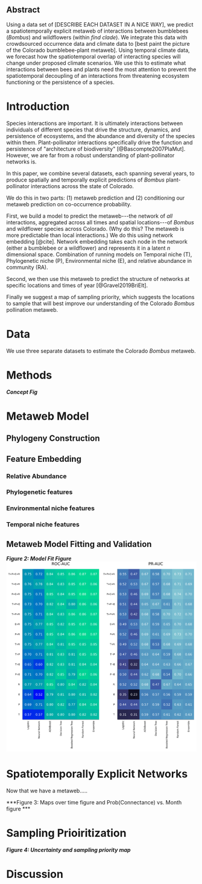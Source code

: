 ## Abstract

Using a data set of [DESCRIBE EACH DATASET IN A NICE WAY], we predict
a spatiotemporally explicit metaweb of interactions between bumblebees
(_Bombus_) and wildflowers (within _find clade_). We integrate this
data with crowdsourced occurrence data and climate data to [best paint
the picture of the Colorado bumblebee-plant metaweb]. Using temporal
climate data, we forecast how the spatiotemporal overlap of
interacting species will change under proposed climate scenarios. We
use this to estimate what interactions between bees and plants need
the most attention to prevent the spatiotemporal decoupling of an
interactions from threatening ecosystem functioning or the persistence
of a species.

# Introduction

Species interactions are important. It is ultimately interactions
between individuals of different species that drive the structure,
dynamics, and persistence of ecosystems, and the abundance and
diversity of the species within them.
Plant-pollinator interactions specifically drive the function and
 persistence of "architecture of biodiversity" [@Bascompte2007PlaMut].
 However, we are far from a robust understanding of plant-pollinator
 networks is.

In this paper, we combine several datasets, each spanning several
years, to produce spatially and temporally explicit predictions of
_Bombus_ plant-pollinator interactions across the state of Colorado.

We do this in two parts: (1) metaweb prediction and (2) conditioning
our metaweb prediction on co-occurrence probability.

First, we build a model to predict the metaweb---the network of _all_
interactions, aggregated across all times and spatial locations---of
_Bombus_ and wildflower species across Colorado. (Why do this? The
metaweb is more predictable than local interactions.) We do this using
network embedding [@cite]. Network embedding takes each node in the
network (either a bumblebee or a wildflower) and represents it in a
latent $n$ dimensional space. Combination of running models on
Temporal niche (T), Phylogenetic niche (P), Environmental niche (E),
and relative abundance in community (RA).

Second, we then use this metaweb to predict the structure of networks
at specific locations and times of year [@Gravel2019BriElt].


Finally we suggest a map of sampling priority, which
suggests the locations to sample that will best improve our understanding
of the Colorado _Bombus_ pollination metaweb.

# Data

We use three separate datasets to estimate the Colorado _Bombus_ metaweb.

# Methods

***Concept Fig***

# Metaweb Model

## Phylogeny Construction

## Feature Embedding

### Relative Abundance

### Phylogenetic features

### Environmental niche features

### Temporal niche features

## Metaweb Model Fitting and Validation

***Figure 2: Model Fit Figure***
![todo](./figures/PR_ROC.png)

# Spatiotemporally Explicit Networks

Now that we have a metaweb.....


***Figure 3: Maps over time figure and Prob(Connectance) vs. Month figure ***


# Sampling Prioiritization


***Figure 4: Uncertainty and sampling priority map***


# Discussion
